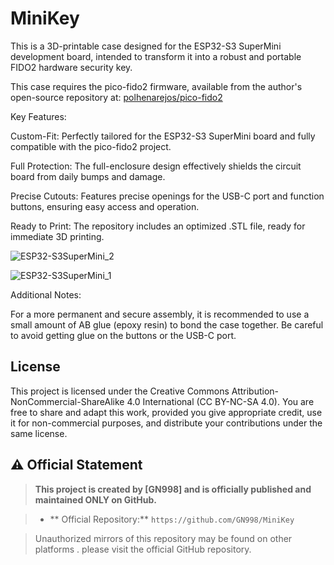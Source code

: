 # MiniKey

This is a 3D-printable case designed for the ESP32-S3 SuperMini development board, intended to transform it into a robust and portable FIDO2 hardware security key.

This case requires the pico-fido2 firmware, available from the author's open-source repository at: [polhenarejos/pico-fido2](https://github.com/polhenarejos/pico-fido2)

Key Features:

Custom-Fit: Perfectly tailored for the ESP32-S3 SuperMini board and fully compatible with the pico-fido2 project.

Full Protection: The full-enclosure design effectively shields the circuit board from daily bumps and damage.

Precise Cutouts: Features precise openings for the USB-C port and function buttons, ensuring easy access and operation.

Ready to Print: The repository includes an optimized .STL file, ready for immediate 3D printing.


![ESP32-S3SuperMini_2](https://github.com/user-attachments/assets/bfd37928-69ec-4d3f-9f61-fce97417cf4e)



![ESP32-S3SuperMini_1](https://github.com/user-attachments/assets/ce3d1394-b295-48cb-8d1e-4b29a6dddeda)


Additional Notes:

For a more permanent and secure assembly, it is recommended to use a small amount of AB glue (epoxy resin) to bond the case together. Be careful to avoid getting glue on the buttons or the USB-C port.

## License

This project is licensed under the Creative Commons Attribution-NonCommercial-ShareAlike 4.0 International (CC BY-NC-SA 4.0). You are free to share and adapt this work, provided you give appropriate credit, use it for non-commercial purposes, and distribute your contributions under the same license.


## ⚠️  Official Statement

>

> **This project is created by [GN998] and is officially published and maintained ONLY on GitHub.**

>

> * ** Official Repository:** `https://github.com/GN998/MiniKey`

>

> Unauthorized mirrors of this repository may be found on other platforms . please visit the official GitHub repository.
